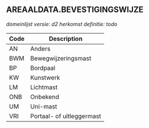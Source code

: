 ## AREAALDATA.BEVESTIGINGSWIJZE

*domeinlijst versie: d2* *herkomst definitie: todo*

 |Code |Description	|
|	---	|	---	|
| AN | Anders |
| BWM | Bewegwijzeringsmast |
| BP | Bordpaal |
| KW | Kunstwerk |
| LM | Lichtmast |
| ONB | Onbekend |
| UM | Uni-mast |
| VRI | Portaal- of uitleggermast |
